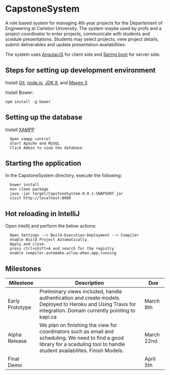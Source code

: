 # CapstoneSystem
A role based system for managing 4th year projects for the Departement of Engineering at Carleton University. The system maybe used by profs and a project coordinator to enter projects, communicate with students and scedule presentations. Students may select projects, view project details, submit deliverables and update presentation availabilities.

The system uses [AngularJS](http://angularjs.org) for client side and [Spring boot](https://projects.spring.io/spring-boot/) for server side.


##	Steps for setting up development environment
Install [Git](http://git-scm.com), [node.js](http://nodejs.org), [JDK 8](https://www.java.com), and [Maven 3](http://maven.apache.org/).


Install Bower:

    npm install -g bower

##	Setting up the database
Install [XAMPP](https://www.apachefriends.org/download.html)

      Open xampp control
      Start Apache and MySQL
      Click Admin to view the database

## Starting the application

In the CapstoneSystem directory, execute the following:

      bower install
      mvn clean package
      java -jar target/CapstoneSystem-0.0.1-SNAPSHOT.jar
      visit http://localhost:8080

## Hot reloading in IntelliJ

Open intellij and perform the below actions:

      Open Settings --> Build-Execution-Deployment --> Compiler  
      enable Build Project Automatically.
      Apply and close.
      press ctrl+shift+A and search for the registry
      enable compiler.automake.allow.when.app.running
      
      
 ## Milestones

| Milestone       | Description                                                                                                                                                                      | Due        |
|-----------------|----------------------------------------------------------------------------------------------------------------------------------------------------------------------------------|------------|
| Early Prototype | Preliminary views included, handle authentication and create models. Deployed to Heroku and Using Travis for integration.  Domain currently pointing to kapi.ca                  | March 8th  |
| Alpha Release   | We plan on finishing the view for coordinators such as email and scheduling. We need to find a good library for a sceduling tool to handle student availabilites. Finish Models. | March 22nd |
| Final Demo      |                                                                                                                                                                                  | April 5th  |
